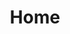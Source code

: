 ---
layout: default
title: Home
nav_order: 1
description: "Topic Notes on Mapping for Public Policy"
permalink: /
---